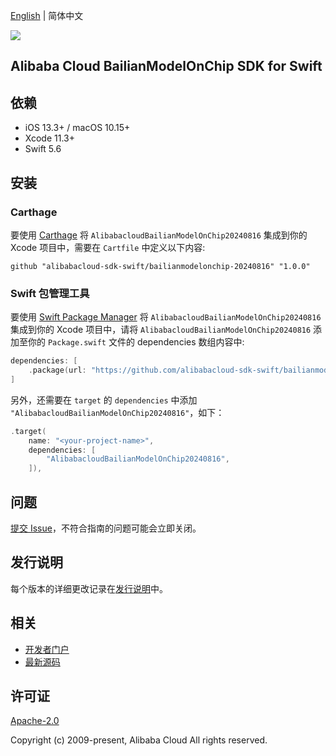 [English](README.md) | 简体中文

![](https://aliyunsdk-pages.alicdn.com/icons/AlibabaCloud.svg)

## Alibaba Cloud BailianModelOnChip SDK for Swift

## 依赖

- iOS 13.3+ / macOS 10.15+
- Xcode 11.3+
- Swift 5.6

## 安装

### Carthage

要使用 [Carthage](https://github.com/Carthage/Carthage) 将 `AlibabacloudBailianModelOnChip20240816` 集成到你的 Xcode 项目中，需要在 `Cartfile` 中定义以下内容:

```ogdl
github "alibabacloud-sdk-swift/bailianmodelonchip-20240816" "1.0.0"
```

### Swift 包管理工具

要使用 [Swift Package Manager](https://swift.org/package-manager/) 将 `AlibabacloudBailianModelOnChip20240816` 集成到你的 Xcode 项目中，请将 `AlibabacloudBailianModelOnChip20240816` 添加至你的 `Package.swift` 文件的 dependencies 数组内容中:

```swift
dependencies: [
    .package(url: "https://github.com/alibabacloud-sdk-swift/bailianmodelonchip-20240816.git", from: "1.0.0")
]
```

另外，还需要在 `target` 的 `dependencies` 中添加 `"AlibabacloudBailianModelOnChip20240816"`，如下：

```swift
.target(
    name: "<your-project-name>",
    dependencies: [
        "AlibabacloudBailianModelOnChip20240816",
    ]),
```

## 问题

[提交 Issue](https://github.com/alibabacloud-sdk-swift/bailianmodelonchip-20240816/issues/new)，不符合指南的问题可能会立即关闭。

## 发行说明

每个版本的详细更改记录在[发行说明](./ChangeLog.txt)中。

## 相关

* [开发者门户](https://next.api.aliyun.com/home)
* [最新源码](https://github.com/alibabacloud-sdk-swift/bailianmodelonchip-20240816)

## 许可证

[Apache-2.0](http://www.apache.org/licenses/LICENSE-2.0)

Copyright (c) 2009-present, Alibaba Cloud All rights reserved.
